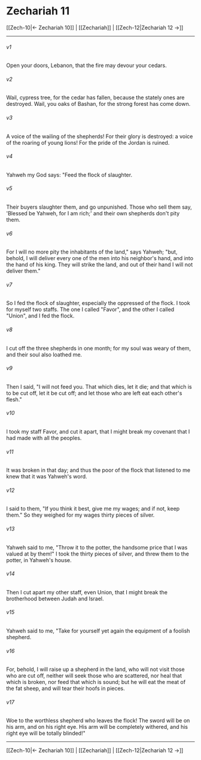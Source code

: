 # Zechariah 11

[[Zech-10|← Zechariah 10]] | [[Zechariah]] | [[Zech-12|Zechariah 12 →]]
***



###### v1 
Open your doors, Lebanon, that the fire may devour your cedars. 

###### v2 
Wail, cypress tree, for the cedar has fallen, because the stately ones are destroyed. Wail, you oaks of Bashan, for the strong forest has come down. 

###### v3 
A voice of the wailing of the shepherds! For their glory is destroyed: a voice of the roaring of young lions! For the pride of the Jordan is ruined. 

###### v4 
Yahweh my God says: "Feed the flock of slaughter. 

###### v5 
Their buyers slaughter them, and go unpunished. Those who sell them say, 'Blessed be Yahweh, for I am rich;' and their own shepherds don't pity them. 

###### v6 
For I will no more pity the inhabitants of the land," says Yahweh; "but, behold, I will deliver every one of the men into his neighbor's hand, and into the hand of his king. They will strike the land, and out of their hand I will not deliver them." 

###### v7 
So I fed the flock of slaughter, especially the oppressed of the flock. I took for myself two staffs. The one I called "Favor", and the other I called "Union", and I fed the flock. 

###### v8 
I cut off the three shepherds in one month; for my soul was weary of them, and their soul also loathed me. 

###### v9 
Then I said, "I will not feed you. That which dies, let it die; and that which is to be cut off, let it be cut off; and let those who are left eat each other's flesh." 

###### v10 
I took my staff Favor, and cut it apart, that I might break my covenant that I had made with all the peoples. 

###### v11 
It was broken in that day; and thus the poor of the flock that listened to me knew that it was Yahweh's word. 

###### v12 
I said to them, "If you think it best, give me my wages; and if not, keep them." So they weighed for my wages thirty pieces of silver. 

###### v13 
Yahweh said to me, "Throw it to the potter, the handsome price that I was valued at by them!" I took the thirty pieces of silver, and threw them to the potter, in Yahweh's house. 

###### v14 
Then I cut apart my other staff, even Union, that I might break the brotherhood between Judah and Israel. 

###### v15 
Yahweh said to me, "Take for yourself yet again the equipment of a foolish shepherd. 

###### v16 
For, behold, I will raise up a shepherd in the land, who will not visit those who are cut off, neither will seek those who are scattered, nor heal that which is broken, nor feed that which is sound; but he will eat the meat of the fat sheep, and will tear their hoofs in pieces. 

###### v17 
Woe to the worthless shepherd who leaves the flock! The sword will be on his arm, and on his right eye. His arm will be completely withered, and his right eye will be totally blinded!"

***
[[Zech-10|← Zechariah 10]] | [[Zechariah]] | [[Zech-12|Zechariah 12 →]]
